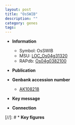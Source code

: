 ```yaml
---
layout: post
title: "OsSWIB"
description: ""
category: genes
tags: 
---
```


* **Information**  
    + Symbol: OsSWIB  
    + MSU: [LOC_Os04g31320](http://rice.plantbiology.msu.edu/cgi-bin/ORF_infopage.cgi?orf=LOC_Os04g31320)  
    + RAPdb: [Os04g0382100](http://rapdb.dna.affrc.go.jp/viewer/gbrowse_details/irgsp1?name=Os04g0382100)  

* **Publication**  

* **Genbank accession number**  
    + [AK108218](http://www.ncbi.nlm.nih.gov/nuccore/AK108218)

* **Key message**  

* **Connection**  

[//]: # * **Key figures**  


